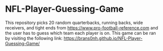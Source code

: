 # NFL-Player-Guessing-Game
This repository picks 20 random quarterbacks, running backs, wide receivers, and tight ends from https://www.pro-football-reference.com and the user has to guess which team each player is on.
This game can be ran by visiting the following link: https://brans0nh.github.io/NFL-Player-Guessing-Game/